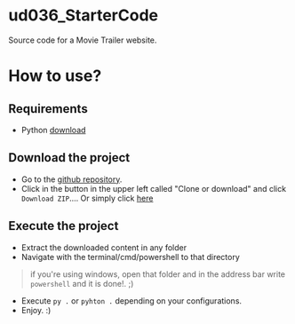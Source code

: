 # ud036_StarterCode
Source code for a Movie Trailer website.

# How to use?

## Requirements
 * Python [download](https://www.python.org/downloads/)

## Download the project
 * Go to the [github repository](https://github.com/willzarem/ud036_StarterCode).
 * Click in the button in the upper left called "Clone or download" and click `Download ZIP`.... Or simply click [here](https://github.com/willzarem/ud036_StarterCode/archive/master.zip)

## Execute the project
 * Extract the downloaded content in any folder
 * Navigate with the terminal/cmd/powershell to that directory

 > if you're using windows, open that folder and in the address bar write `powershell` and it is done!. ;)

 * Execute `py .` or `pyhton .` depending on your configurations.
 * Enjoy. :)  